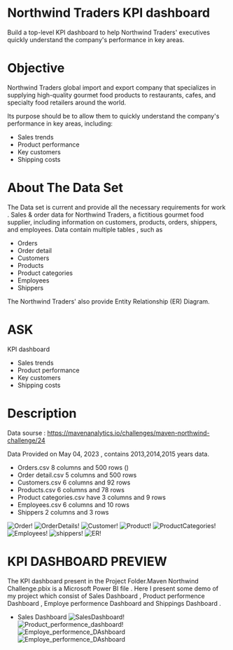 #  Northwind Traders KPI dashboard
Build a top-level KPI dashboard to help Northwind Traders' executives quickly understand the company's performance in key areas.

# Objective 
Northwind Traders global import and export company that specializes in supplying high-quality gourmet food products to restaurants, cafes, and specialty food retailers around the world.

Its purpose should be to allow them to quickly understand the company's performance in key areas, including:

* Sales trends
* Product performance
* Key customers
* Shipping costs

# About The Data Set 
The Data set is current and provide all the necessary requirements for work . 
Sales & order data for Northwind Traders, a fictitious gourmet food supplier, including information on customers, products, orders, shippers, and employees. 
Data contain multiple tables , such as 
* Orders 
* Order detail 
* Customers 
* Products
* Product categories
* Employees
* Shippers

The Northwind Traders' also provide Entity Relationship (ER) Diagram. 


# ASK 

KPI dashboard 
* Sales trends
* Product performance
* Key customers
* Shipping costs 

# Description 
Data sourse : https://mavenanalytics.io/challenges/maven-northwind-challenge/24

Data Provided on  May 04, 2023 , contains 2013,2014,2015 years data.


 
* Orders.csv  8 columns and 500 rows ()
* Order detail.csv  5 columns  and 500 rows 
* Customers.csv  6 columns and 92 rows 
* Products.csv 6 columns and 78 rows 
* Product categories.csv have 3 columns and 9 rows 
* Employees.csv 6 columns and 10 rows 
* Shippers 2 columns and 3 rows 

![Order!](order_table.png)
![OrderDetails!](Order_detail.png)
![Customer!](Customers.png)
![Product!](product.png)
![ProductCategories!](product_categories.png)
![Employees!](employee.png)
![shippers!](shippers.png)
![ER!](ER.png)


# KPI DASHBOARD PREVIEW 
The KPI dashboard present in the Project Folder.Maven Northwind Challenge.pbix is a Microsoft Power BI file . 
 Here I present some demo of my project which consist of Sales Dashboard , Product performence Dashboard , Employe performence Dashboard and Shippings Dashboard . 
 * Sales Dashboard 
 ![SalesDashboard!](sales_DB.png) 
 ![Product_performence_dashboard!](Product_Db.png) 
 ![Employe_performence_DAshboard](Employee_DB.png) 
 ![Employe_performence_DAshboard](Shipping_cost.png) 